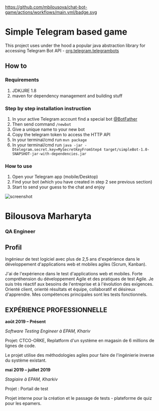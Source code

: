https://github.com/mbilousova/chat-bot-game/actions/workflows/main.yml/badge.svg

# Simple Telegram based game

This project uses under the hood a popular java abstraction library for accessing Telegram Bot API - [org.telegram.telegrambots](https://github.com/rubenlagus/TelegramBots)

## How to

### Requirements
1. JDK/JRE 1.8
2. maven for dependency management and building stuff

### Step by step installation instruction
1. In your active Telegram account find a special bot [@BotFather](https://telegram.me/BotFather)
2. Then send command `/newbot`
3. Give a unique name to your new bot
4. Copy the telegram token to access the HTTP API
5. In your terminal/cmd run `mvn package`
6. In your terminal/cmd run `java -jar -Dtelegram.secret.key=MySecretKeyFromStep4 target/simpleBot-1.0-SNAPSHOT-jar-with-dependencies.jar`

### How to use

1. Open your Telegram app (mobile/Desktop)
2. Find your bot (which you have created in step 2 see previous section)
3. Start to send your guess to the chat and enjoy

![screenshot](https://raw.githubusercontent.com/devatlant/chat-bot-game/master/res/telegram_screenshot.jpg)


# Bilousova Marharyta
### QA Engineer

## Profil
Ingénieur de test logiciel avec plus de 2,5 ans d'expérience dans le développement d'applications web et mobiles agiles (Scrum, Kanban).

J'ai de l'expérience dans le test d'applications web et mobiles. Forte compréhension du développement Agile et des pratiques de test Agile.
Je suis très réactif aux besoins de l'entreprise et à l'évolution des exigences. 
Orienté client, orienté résultats et équipe, collaboratif et désireux d'apprendre. Mes compétences principales sont les tests fonctionnels.

## EXPÉRIENCE PROFESSIONNELLE
**août 2019 – Présent**

*Software Testing Engineer à EPAM, Khariv*

Projet: CTCO-ORKE, 
Replatform d'un système en magasin de 6 millions de lignes de code.

Le projet utilise des méthodologies agiles pour faire de l'ingénierie inverse du système existant.

**mai 2019 – juillet 2019**

*Stagiaire à EPAM, Kharkiv*

Projet : Portail de test

Projet interne pour la création et le passage de tests - plateforme de quiz pour les epamers.

